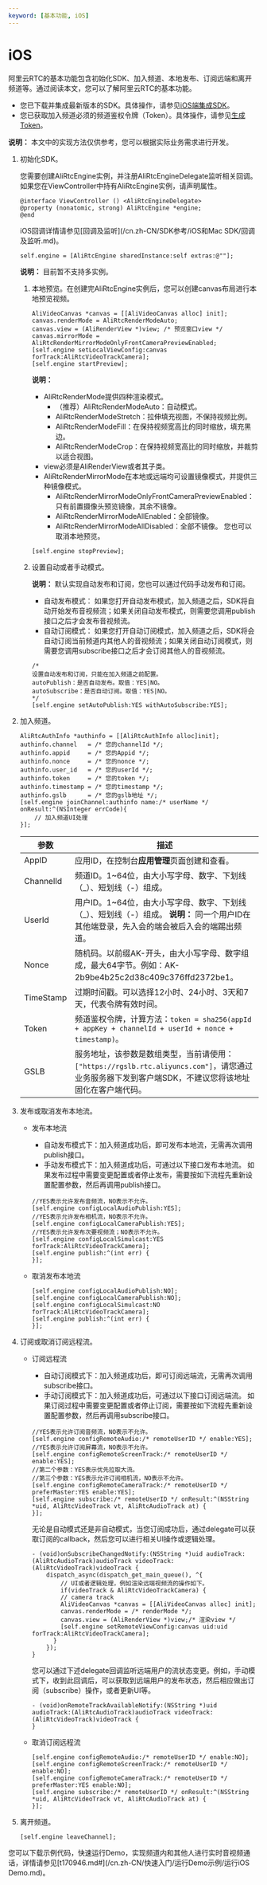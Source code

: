 ```yaml
---
keyword: [基本功能, iOS]
---
```


# iOS

阿里云RTC的基本功能包含初始化SDK、加入频道、本地发布、订阅远端和离开频道等。通过阅读本文，您可以了解阿里云RTC的基本功能。

-   您已下载并集成最新版本的SDK。具体操作，请参见[iOS端集成SDK](/cn.zh-CN/快速入门/集成客户端SDK/iOS.md)。
-   您已获取加入频道必须的频道鉴权令牌（Token）。具体操作，请参见[生成Token](/cn.zh-CN/基础功能/生成Token.md)。

**说明：** 本文中的实现方法仅供参考，您可以根据实际业务需求进行开发。

1.  初始化SDK。

    您需要创建AliRtcEngine实例，并注册AliRtcEngineDelegate监听相关回调。如果您在ViewController中持有AliRtcEngine实例，请声明属性。

    ```
    @interface ViewController () <AliRtcEngineDelegate>
    @property (nonatomic, strong) AliRtcEngine *engine;
    @end          
    ```

    iOS回调详情请参见[回调及监听](/cn.zh-CN/SDK参考/iOS和Mac SDK/回调及监听.md)。

    ```
    self.engine = [AliRtcEngine sharedInstance:self extras:@""];            
    ```

    **说明：** 目前暂不支持多实例。

    1.  本地预览。在创建完AliRtcEngine实例后，您可以创建canvas布局进行本地预览视频。

        ```
        AliVideoCanvas *canvas = [[AliVideoCanvas alloc] init];
        canvas.renderMode = AliRtcRenderModeAuto;
        canvas.view = (AliRenderView *)view; /* 预览窗口view */
        canvas.mirrorMode = AliRtcRenderMirrorModeOnlyFrontCameraPreviewEnabled;
        [self.engine setLocalViewConfig:canvas forTrack:AliRtcVideoTrackCamera];
        [self.engine startPreview];           
        ```

        **说明：**

        -   AliRtcRenderMode提供四种渲染模式。
            -   （推荐）AliRtcRenderModeAuto：自动模式。
            -   AliRtcRenderModeStretch：拉伸填充视图，不保持视频比例。
            -   AliRtcRenderModeFill：在保持视频宽高比的同时缩放，填充黑边。
            -   AliRtcRenderModeCrop：在保持视频宽高比的同时缩放，并裁剪以适合视图。
        -   view必须是AliRenderView或者其子类。
        -   AliRtcRenderMirrorMode在本地或远端均可设置镜像模式，并提供三种镜像模式。
            -   AliRtcRenderMirrorModeOnlyFrontCameraPreviewEnabled：只有前置摄像头预览镜像，其余不镜像。
            -   AliRtcRenderMirrorModeAllEnabled：全部镜像。
            -   AliRtcRenderMirrorModeAllDisabled：全部不镜像。
        您也可以取消本地预览。

        ```
        [self.engine stopPreview];           
        ```

    2.  设置自动或者手动模式。

        **说明：** 默认实现自动发布和订阅，您也可以通过代码手动发布和订阅。

        -   自动发布模式： 如果您打开自动发布模式，加入频道之后，SDK将自动开始发布音视频流；如果关闭自动发布模式，则需要您调用publish接口之后才会发布音视频流。
        -   自动订阅模式： 如果您打开自动订阅模式，加入频道之后，SDK将会自动订阅当前频道内其他人的音视频流；如果关闭自动订阅模式，则需要您调用subscribe接口之后才会订阅其他人的音视频流。
        ```
        /*
        设置自动发布和订阅，只能在加入频道之前配置。
        autoPublish：是否自动发布。取值：YES|NO。
        autoSubscribe：是否自动订阅。取值：YES|NO。
        */ 
        [self.engine setAutoPublish:YES withAutoSubscribe:YES];          
        ```

2.  加入频道。

    ```
    AliRtcAuthInfo *authinfo = [[AliRtcAuthInfo alloc]init];
    authinfo.channel   = /* 您的channelId */;
    authinfo.appid     = /* 您的Appid */;
    authinfo.nonce     = /* 您的nonce */;
    authinfo.user_id   = /* 您的userId */;
    authinfo.token     = /* 您的token */;
    authinfo.timestamp = /* 您的timestamp */;
    authinfo.gslb      = /* 您的gslb地址 */;
    [self.engine joinChannel:authinfo name:/* userName */ onResult:^(NSInteger errCode){
        // 加入频道UI处理
    }]; 
    ```

    |参数|描述|
    |--|--|
    |AppID|应用ID，在控制台**应用管理**页面创建和查看。|
    |ChannelId|频道ID。1~64位，由大小写字母、数字、下划线（\_）、短划线（-）组成。|
    |UserId|用户ID。1~64位，由大小写字母、数字、下划线（\_）、短划线（-）组成。 **说明：** 同一个用户ID在其他端登录，先入会的端会被后入会的端踢出频道。 |
    |Nonce|随机码。以前缀AK-开头，由大小写字母、数字组成，最大64字节。例如：AK-2b9be4b25c2d38c409c376ffd2372be1。|
    |TimeStamp|过期时间戳。可以选择12小时、24小时、3天和7天，代表令牌有效时间。|
    |Token|频道鉴权令牌，计算方法：`token = sha256(appId + appKey + channelId + userId + nonce + timestamp)`。|
    |GSLB|服务地址，该参数是数组类型，当前请使用：`["https://rgslb.rtc.aliyuncs.com"]`，请您通过业务服务器下发到客户端SDK，不建议您将该地址固化在客户端代码。|

3.  发布或取消发布本地流。

    -   发布本地流

        -   自动发布模式下：加入频道成功后，即可发布本地流，无需再次调用publish接口。
        -   手动发布模式下：加入频道成功后，可通过以下接口发布本地流。
        如果发布过程中需要变更配置或者停止发布，需要按如下流程先重新设置配置参数，然后再调用publish接口。

        ```
        //YES表示允许发布音频流，NO表示不允许。
        [self.engine configLocalAudioPublish:YES];
        //YES表示允许发布相机流，NO表示不允许。
        [self.engine configLocalCameraPublish:YES];
        //YES表示允许发布次要视频流；NO表示不允许。
        [self.engine configLocalSimulcast:YES forTrack:AliRtcVideoTrackCamera];
        [self.engine publish:^(int err) {
        }];           
        ```

    -   取消发布本地流

        ```
        [self.engine configLocalAudioPublish:NO];
        [self.engine configLocalCameraPublish:NO];
        [self.engine configLocalSimulcast:NO forTrack:AliRtcVideoTrackCamera];
        [self.engine publish:^(int err) {
        }];          
        ```

4.  订阅或取消订阅远程流。

    -   订阅远程流

        -   自动订阅模式下：加入频道成功后，即可订阅远端流，无需再次调用subscribe接口。
        -   手动订阅模式下：加入频道成功后，可通过以下接口订阅远端流。
        如果订阅过程中需要变更配置或者停止订阅，需要按如下流程先重新设置配置参数，然后再调用subscribe接口。

        ```
        //YES表示允许订阅音频流，NO表示不允许。
        [self.engine configRemoteAudio:/* remoteUserID */ enable:YES];
        //YES表示允许订阅屏幕流，NO表示不允许。
        [self.engine configRemoteScreenTrack:/* remoteUserID */ enable:YES];
        //第二个参数：YES表示优先拉取大流。
        //第三个参数：YES表示允许订阅相机流，NO表示不允许。
        [self.engine configRemoteCameraTrack:/* remoteUserID */ preferMaster:YES enable:YES];
        [self.engine subscribe:/* remoteUserID */ onResult:^(NSString *uid, AliRtcVideoTrack vt, AliRtcAudioTrack at) {
        }];          
        ```

        无论是自动模式还是非自动模式，当您订阅成功后，通过delegate可以获取订阅的callback，然后您可以进行相关UI操作或逻辑处理。

        ```
        - (void)onSubscribeChangedNotify:(NSString *)uid audioTrack:(AliRtcAudioTrack)audioTrack videoTrack:(AliRtcVideoTrack)videoTrack {
            dispatch_async(dispatch_get_main_queue(), ^{
                // UI或者逻辑处理，例如渲染远端视频流的操作如下。
                if(videoTrack & AliRtcVideoTrackCamera) {
                // camera track
                AliVideoCanvas *canvas = [[AliVideoCanvas alloc] init];
                canvas.renderMode = /* renderMode */;
                canvas.view = (AliRenderView *)view;/* 渲染view */
                [self.engine setRemoteViewConfig:canvas uid:uid forTrack:AliRtcVideoTrackCamera];
              }
            });
        }           
        ```

        您可以通过下述delegate回调监听远端用户的流状态变更。例如，手动模式下，收到此回调后，可以获取到远端用户的发布状态，然后相应做出订阅（subscribe）操作，或者更新UI等。

        ```
        - (void)onRemoteTrackAvailableNotify:(NSString *)uid audioTrack:(AliRtcAudioTrack)audioTrack videoTrack:(AliRtcVideoTrack)videoTrack {
        }           
        ```

    -   取消订阅远程流

        ```
        [self.engine configRemoteAudio:/* remoteUserID */ enable:NO];
        [self.engine configRemoteScreenTrack:/* remoteUserID */ enable:NO];
        [self.engine configRemoteCameraTrack:/* remoteUserID */ preferMaster:YES enable:NO];
        [self.engine subscribe:/* remoteUserID */ onResult:^(NSString *uid, AliRtcVideoTrack vt, AliRtcAudioTrack at) {
        }];            
        ```

5.  离开频道。

    ```
    [self.engine leaveChannel];           
    ```


您可以下载示例代码，快速运行Demo，实现频道内和其他人进行实时音视频通话，详情请参见[t170946.md\#](/cn.zh-CN/快速入门/运行Demo示例/运行iOS Demo.md)。

